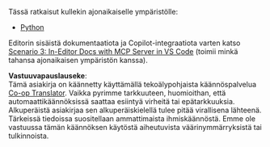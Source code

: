 <!--
CO_OP_TRANSLATOR_METADATA:
{
  "original_hash": "c8c1a74c74f6c2d42d511daf12d0b6c5",
  "translation_date": "2025-07-14T06:33:46+00:00",
  "source_file": "09-CaseStudy/docs-mcp/solution/README.md",
  "language_code": "fi"
}
-->
Tässä ratkaisut kullekin ajonaikaiselle ympäristölle:
- [Python](./python/README.md)

Editorin sisäistä dokumentaatiota ja Copilot-integraatiota varten katso [Scenario 3: In-Editor Docs with MCP Server in VS Code](./scenario3/README.md) (toimii minkä tahansa ajonaikaisen ympäristön kanssa).

**Vastuuvapauslauseke**:  
Tämä asiakirja on käännetty käyttämällä tekoälypohjaista käännöspalvelua [Co-op Translator](https://github.com/Azure/co-op-translator). Vaikka pyrimme tarkkuuteen, huomioithan, että automaattikäännöksissä saattaa esiintyä virheitä tai epätarkkuuksia. Alkuperäistä asiakirjaa sen alkuperäiskielellä tulee pitää virallisena lähteenä. Tärkeissä tiedoissa suositellaan ammattimaista ihmiskäännöstä. Emme ole vastuussa tämän käännöksen käytöstä aiheutuvista väärinymmärryksistä tai tulkinnoista.